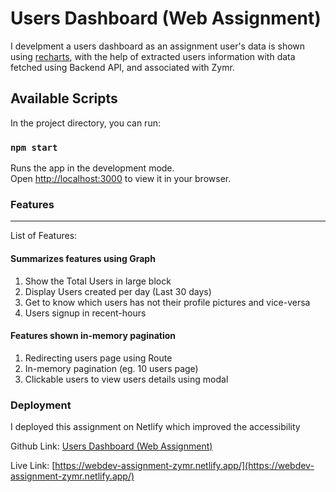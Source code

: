# Users Dashboard (Web Assignment)

I develpment a users dashboard as an assignment user's data is shown using [recharts](https://recharts.org/en-US), with the help of extracted users information with data fetched using Backend API, and associated with Zymr.

## Available Scripts

In the project directory, you can run:

### `npm start`

Runs the app in the development mode.\
Open [http://localhost:3000](http://localhost:3000) to view it in your browser.

### Features
---

List of Features:  

#### Summarizes features using Graph   
1. Show the Total Users in large block
2. Display Users created per day (Last 30 days)
3. Get to know which users has not their profile pictures and vice-versa
4. Users signup in recent-hours

#### Features shown in-memory pagination   

1. Redirecting users page using Route
2. In-memory pagination (eg. 10 users page)
3. Clickable users to view users details using modal

### Deployment

I deployed this assignment on Netlify which improved the accessibility

Github Link: [Users Dashboard (Web Assignment)](https://github.com/Namnika/webdev-assignment)

Live Link: [https://webdev-assignment-zymr.netlify.app/](https://webdev-assignment-zymr.netlify.app/)



